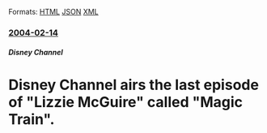 
Formats: [HTML](/news/2004/02/14/disney-channel-airs-the-last-episode-of-lizzie-mcguire-called-magic-train.html)  [JSON](/news/2004/02/14/disney-channel-airs-the-last-episode-of-lizzie-mcguire-called-magic-train.json)  [XML](/news/2004/02/14/disney-channel-airs-the-last-episode-of-lizzie-mcguire-called-magic-train.xml)  

### [2004-02-14](/news/2004/02/14/index.md)

##### Disney Channel
#  Disney Channel airs the last episode of "Lizzie McGuire" called "Magic Train".



